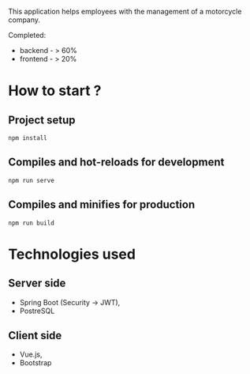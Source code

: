 This application helps employees with the management of a motorcycle company.

Completed:
- backend - > 60%
- frontend - > 20%

# How to start ?

## Project setup
```
npm install
```

## Compiles and hot-reloads for development
```
npm run serve
```

## Compiles and minifies for production
```
npm run build
```

# Technologies used

## Server side

- Spring Boot (Security -> JWT),
- PostreSQL


## Client side

- Vue.js,
- Bootstrap


